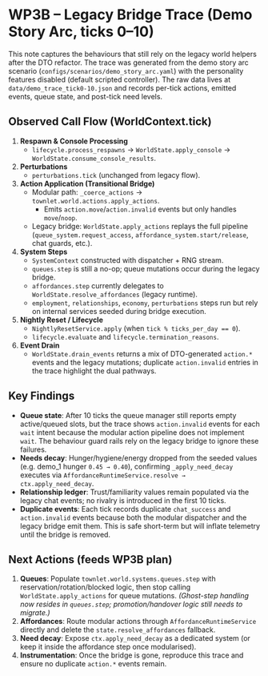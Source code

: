 # WP3B – Legacy Bridge Trace (Demo Story Arc, ticks 0–10)

This note captures the behaviours that still rely on the legacy world helpers after the DTO
refactor. The trace was generated from the demo story arc scenario (`configs/scenarios/demo_story_arc.yaml`)
with the personality features disabled (default scripted controller). The raw data lives at
`data/demo_trace_tick0-10.json` and records per-tick actions, emitted events, queue state, and
post-tick need levels.

## Observed Call Flow (WorldContext.tick)

1. **Respawn & Console Processing**
   - `lifecycle.process_respawns` → `WorldState.apply_console` → `WorldState.consume_console_results`.
2. **Perturbations**
   - `perturbations.tick` (unchanged from legacy flow).
3. **Action Application (Transitional Bridge)**
   - Modular path: `_coerce_actions` → `townlet.world.actions.apply_actions`.
     - Emits `action.move`/`action.invalid` events but only handles `move`/`noop`.
   - Legacy bridge: `WorldState.apply_actions` replays the full pipeline
     (`queue_system.request_access`, `affordance_system.start/release`, chat guards, etc.).
4. **System Steps**
   - `SystemContext` constructed with dispatcher + RNG stream.
   - `queues.step` is still a no-op; queue mutations occur during the legacy bridge.
   - `affordances.step` currently delegates to `WorldState.resolve_affordances` (legacy runtime).
   - `employment`, `relationships`, `economy`, `perturbations` steps run but rely on internal
     services seeded during bridge execution.
5. **Nightly Reset / Lifecycle**
   - `NightlyResetService.apply` (when `tick % ticks_per_day == 0`).
   - `lifecycle.evaluate` and `lifecycle.termination_reasons`.
6. **Event Drain**
   - `WorldState.drain_events` returns a mix of DTO-generated `action.*` events and the legacy
     mutations; duplicate `action.invalid` entries in the trace highlight the dual pathways.

## Key Findings

- **Queue state**: After 10 ticks the queue manager still reports empty active/queued slots, but the
  trace shows `action.invalid` events for each `wait` intent because the modular action pipeline
  does not implement `wait`. The behaviour guard rails rely on the legacy bridge to ignore these
  failures.
- **Needs decay**: Hunger/hygiene/energy dropped from the seeded values (e.g. demo_1 hunger
  `0.45 → 0.40`), confirming `_apply_need_decay` executes via
  `AffordanceRuntimeService.resolve → ctx.apply_need_decay`.
- **Relationship ledger**: Trust/familiarity values remain populated via the legacy chat events; no
  rivalry is introduced in the first 10 ticks.
- **Duplicate events**: Each tick records duplicate `chat_success` and `action.invalid` events
  because both the modular dispatcher and the legacy bridge emit them. This is safe short-term but
  will inflate telemetry until the bridge is removed.

## Next Actions (feeds WP3B plan)

1. **Queues**: Populate `townlet.world.systems.queues.step` with reservation/rotation/blocked logic,
   then stop calling `WorldState.apply_actions` for queue mutations. *(Ghost-step handling now
   resides in `queues.step`; promotion/handover logic still needs to migrate.)*
2. **Affordances**: Route modular actions through `AffordanceRuntimeService` directly and delete the
   `state.resolve_affordances` fallback.
3. **Need decay**: Expose `ctx.apply_need_decay` as a dedicated system (or keep it inside the
   affordance step once modularised).
4. **Instrumentation**: Once the bridge is gone, reproduce this trace and ensure no duplicate
   `action.*` events remain.
